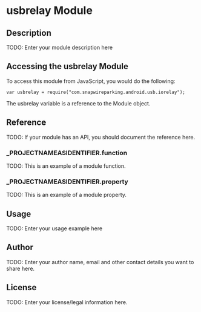 # usbrelay Module

## Description

TODO: Enter your module description here

## Accessing the usbrelay Module

To access this module from JavaScript, you would do the following:

	var usbrelay = require("com.snapwireparking.android.usb.iorelay");

The usbrelay variable is a reference to the Module object.	

## Reference

TODO: If your module has an API, you should document
the reference here.

### ___PROJECTNAMEASIDENTIFIER__.function

TODO: This is an example of a module function.

### ___PROJECTNAMEASIDENTIFIER__.property

TODO: This is an example of a module property.

## Usage

TODO: Enter your usage example here

## Author

TODO: Enter your author name, email and other contact
details you want to share here. 

## License

TODO: Enter your license/legal information here.
